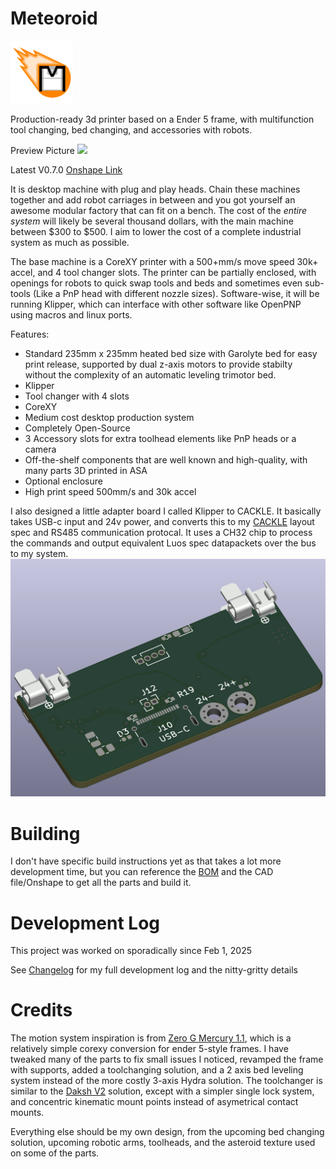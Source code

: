 # Meteoroid
<img src="https://raw.githubusercontent.com/techy-robot/Meteoroid/refs/heads/main/Media/Logo/Meteoroid-logo.svg" width="100">

Production-ready 3d printer based on a Ender 5 frame, with multifunction tool changing, bed changing, and accessories with robots.

Preview Picture
![](https://raw.githubusercontent.com/techy-robot/Meteoroid/refs/heads/main/Media/Screenshot%20from%202025-04-06%2019-29-22)

Latest V0.7.0 [Onshape Link](https://cad.onshape.com/documents/1de0655c0501c319c0be82e5/v/c2a582b56fbe86c2e3bf18a1/e/f03e8779d1a8cc2741025c01)

It is desktop machine with plug and play heads. Chain these machines together and add robot carriages in between and you got yourself an awesome modular factory that can fit on a bench. The cost of the _entire system_ will likely be several thousand dollars, with the main machine between $300 to $500. I aim to lower the cost of a complete industrial system as much as possible.

The base machine is a CoreXY printer with a 500+mm/s move speed 30k+ accel, and 4 tool changer slots. The printer can be partially enclosed, with openings for robots to quick swap tools and beds and sometimes even sub-tools (Like a PnP head with different nozzle sizes). Software-wise, it will be running Klipper, which can interface with other software like OpenPNP using macros and linux ports.

Features:
- Standard 235mm x 235mm heated bed size with Garolyte bed for easy print release, supported by dual z-axis motors to provide stabilty without the complexity of an automatic leveling trimotor bed.
- Klipper
- Tool changer with 4 slots
- CoreXY
- Medium cost desktop production system
- Completely Open-Source
- 3 Accessory slots for extra toolhead elements like PnP heads or a camera
- Off-the-shelf components that are well known and high-quality, with many parts 3D printed in ASA
- Optional enclosure
- High print speed 500mm/s and 30k accel


I also designed a little adapter board I called Klipper to CACKLE. It basically takes USB-c input and 24v power, and converts this to my [CACKLE](https://github.com/techy-robot/CACKLE) layout spec and RS485 communication protocal. It uses a CH32 chip to process the commands and output equivalent Luos spec datapackets over the bus to my system.
![](https://raw.githubusercontent.com/techy-robot/Meteoroid/refs/heads/main/Media/Screenshot%20from%202025-04-06%2000-21-57.png)

# Building
I don't have specific build instructions yet as that takes a lot more development time, but you can reference the [BOM](https://github.com/techy-robot/Meteoroid/blob/main/BOM_Main%20assembly_simplified.csv) and the CAD file/Onshape to get all the parts and build it.

# Development Log
This project was worked on sporadically since Feb 1, 2025

See [Changelog](https://github.com/techy-robot/Meteoroid/blob/main/Changelong.md) for my full development log and the nitty-gritty details

# Credits
The motion system inspiration is from [Zero G Mercury 1.1](https://docs.zerog.one/manual/build/mercury_eva), which is a relatively simple corexy conversion for ender 5-style frames. I have tweaked many of the parts to fix small issues I noticed, revamped the frame with supports, added a toolchanging solution, and a 2 axis bed leveling system instead of the more costly 3-axis Hydra solution. The toolchanger is similar to the [Daksh V2](https://github.com/ankurv2k6/daksh-toolchanger-v2/) solution, except with a simpler single lock system, and concentric kinematic mount points instead of asymetrical contact mounts.

Everything else should be my own design, from the upcoming bed changing solution, upcoming robotic arms, toolheads, and the asteroid texture used on some of the parts.
